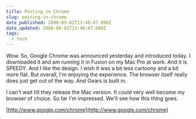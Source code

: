 ```yaml
---
title: Posting in Chrome
slug: posting-in-chrome
date_published: 2008-09-02T13:46:47.000Z
date_updated: 2008-09-02T13:46:47.000Z
tags:
  - tech
---
```


Wow. So, Google Chrome was announced yesterday and introduced today. I downloaded it and am running it in Fusion on my Mac Pro at work. And it is SPEEDY. And I like the design. I wish it was a bit less cartoony and a bit more flat. But overall, I'm enjoying the experience. The browser itself really does just get out of the way. And Gears is built in.

I can't wait till they release the Mac version. It could very well become my browser of choice. So far I'm impressed. We'll see how this thing goes.

[http://www.google.com/chrome](http://www.google.com/chrome)
